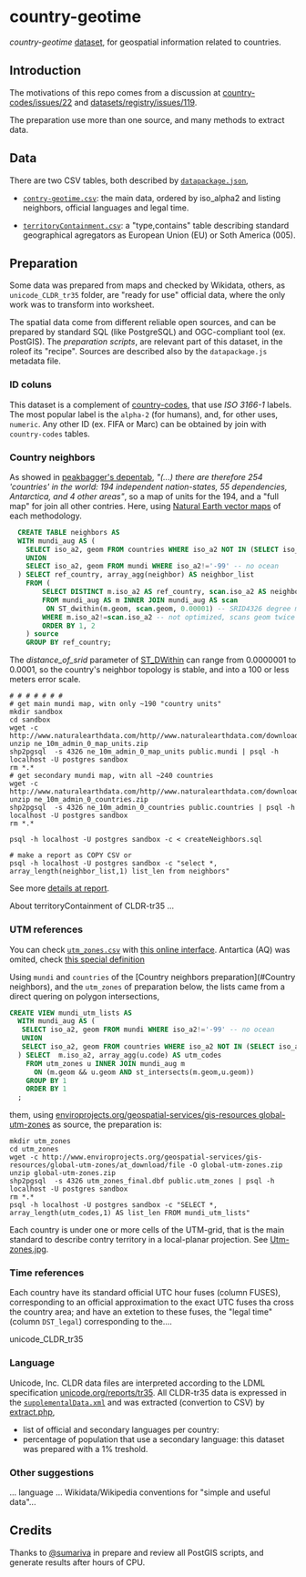 # country-geotime
*country-geotime* [dataset](https://github.com/datasets), for geospatial information related to countries.

## Introduction
The motivations of this repo comes from a discussion at [country-codes/issues/22](https://github.com/datasets/country-codes/issues/22) and [datasets/registry/issues/119](https://github.com/datasets/registry/issues/119#issuecomment-142620724).

The  preparation use more than one source, and many methods to extract data. 

## Data 
There are two CSV tables, both described by [`datapackage.json`](datapackage.json),

* [`contry-geotime.csv`](data/contry-geotime.csv): the main data, ordered by iso_alpha2 and listing neighbors, official languages and legal time.

* [`territoryContainment.csv`](data/territoryContainment.csv): a "type,contains" table describing standard geographical agregators as European Union (EU) or Soth America (005).

## Preparation

Some data was prepared from maps and checked by Wikidata, others, as `unicode_CLDR_tr35` folder, are "ready for use" official data, where the only work was to transform into worksheet.

The spatial data come from different reliable open sources, and can be prepared by standard SQL (like PostgreSQL) and OGC-compliant tool (ex. PostGIS).  The *preparation scripts*, are relevant part of this dataset, in the roleof its "recipe". Sources are described also by the `datapackage.js` metadata file.

### ID coluns
This dataset is a complement of [country-codes](https://github.com/datasets/country-codes), that use *ISO 3166-1* labels. 
The most popular label is the `alpha-2`  (for humans), and, for other uses,  `numeric`. Any other ID (ex. FIFA or Marc) can be obtained by join with `country-codes` tables.

### Country neighbors

As showed in [peakbagger's depentab](http://peakbagger.com/pbgeog/countries.aspx#depentab), *"(...) there are therefore 254 'countries' in the world: 194 independent nation-states, 55 dependencies, Antarctica, and 4 other areas"*, so a map of units for the 194, and a "full map" for join all other contries. Here, using  [Natural Earth  vector maps](http://www.naturalearthdata.com/downloads/10m-cultural-vectors/10m-admin-0-countries/) of each methodology.

```sql
  CREATE TABLE neighbors AS
  WITH mundi_aug AS (
    SELECT iso_a2, geom FROM countries WHERE iso_a2 NOT IN (SELECT iso_a2 FROM mundi)
    UNION 
    SELECT iso_a2, geom FROM mundi WHERE iso_a2!='-99' -- no ocean
  ) SELECT ref_country, array_agg(neighbor) AS neighbor_list
    FROM (
	    SELECT DISTINCT m.iso_a2 AS ref_country, scan.iso_a2 AS neighbor
	    FROM mundi_aug AS m INNER JOIN mundi_aug AS scan
		 ON ST_dwithin(m.geom, scan.geom, 0.00001) -- SRID4326 degree metric
	    WHERE m.iso_a2!=scan.iso_a2 -- not optimized, scans geom twice
	    ORDER BY 1, 2
    ) source
    GROUP BY ref_country;
```
The *distance_of_srid* parameter of [ST_DWithin](http://postgis.net/docs/ST_DWithin.html) can range from 0.0000001 to 0.0001, so the country's neighbor topology is stable, and into a 100 or less meters error scale.

```shell
# # # # # # #
# get main mundi map, witn only ~190 "country units"
mkdir sandbox
cd sandbox
wget -c http://www.naturalearthdata.com/http//www.naturalearthdata.com/download/10m/cultural/ne_10m_admin_0_map_units.zip
unzip ne_10m_admin_0_map_units.zip
shp2pgsql  -s 4326 ne_10m_admin_0_map_units public.mundi | psql -h localhost -U postgres sandbox
rm *.*
# get secondary mundi map, witn all ~240 countries
wget -c http://www.naturalearthdata.com/http//www.naturalearthdata.com/download/10m/cultural/ne_10m_admin_0_countries.zip
unzip ne_10m_admin_0_countries.zip
shp2pgsql  -s 4326 ne_10m_admin_0_countries public.countries | psql -h localhost -U postgres sandbox
rm *.*

psql -h localhost -U postgres sandbox -c < createNeighbors.sql

# make a report as COPY CSV or 
psql -h localhost -U postgres sandbox -c "select *, array_length(neighbor_list,1) list_len from neighbors"
```

See more [details at report](https://github.com/ppKrauss/country-geotime/wiki/Country-neighbors,-preparation-report).

About territoryContainment of CLDR-tr35 ...

###  UTM references
You can check [`utm_zones.csv`](.data/utm_zones.csv) with [this online interface](http://earth-info.nga.mil/GandG/coordsys/grids/utm_1km_polyline_dloads.html). Antartica (AQ) was omited, check [this special definition](http://portal.uni-freiburg.de/AntSDI/standardsspecifications/refsystemandprojections/projections/utm.gif/image_view_fullscreen)

Using `mundi` and `countries` of the [Country neighbors preparation](#Country neighbors), and the `utm_zones` of preparation below, the lists came from a direct quering on polygon intersections, 

```sql
CREATE VIEW mundi_utm_lists AS
  WITH mundi_aug AS (
   SELECT iso_a2, geom FROM mundi WHERE iso_a2!='-99' -- no ocean
   UNION
   SELECT iso_a2, geom FROM countries WHERE iso_a2 NOT IN (SELECT iso_a2 FROM mundi)
  ) SELECT  m.iso_a2, array_agg(u.code) AS utm_codes
    FROM utm_zones u INNER JOIN mundi_aug m 
      ON (m.geom && u.geom AND st_intersects(m.geom,u.geom))
    GROUP BY 1
    ORDER BY 1
  ;
```
them, using [enviroprojects.org/geospatial-services/gis-resources global-utm-zones](http://www.enviroprojects.org/geospatial-services/gis-resources/global-utm-zones/view) as source, the preparation is: 
```shell
mkdir utm_zones
cd utm_zones
wget -c http://www.enviroprojects.org/geospatial-services/gis-resources/global-utm-zones/at_download/file -O global-utm-zones.zip
unzip global-utm-zones.zip
shp2pgsql  -s 4326 utm_zones_final.dbf public.utm_zones | psql -h localhost -U postgres sandbox
rm *.*
psql -h localhost -U postgres sandbox -c "SELECT *, array_length(utm_codes,1) AS list_len FROM mundi_utm_lists"
```

Each country is under one or more cells of the UTM-grid, that is the main standard to describe contry territory in a local-planar projection. See [Utm-zones.jpg](https://upload.wikimedia.org/wikipedia/commons/e/ed/Utm-zones.jpg).

### Time references 
Each country have its standard official UTC hour fuses (column FUSES), corresponding to an official approximation to the exact UTC fuses tha cross the country area; and have an extetion to these fuses, the "legal time" (column `DST_legal`) corresponding to the....

unicode_CLDR_tr35

### Language 

Unicode, Inc. CLDR data files are interpreted according to the LDML specification [unicode.org/reports/tr35](http://unicode.org/reports/tr35/). All CLDR-tr35 data is expressed in the [`supplementalData.xml`](originals/supplementalData.xml) and was extracted (convertion to CSV) by [extract.php](originals/sandbox/unicode_CLDR_tr35/extract.php),

* list of official and secondary languages per country: 
* percentage of population that use a secondary language: this dataset was prepared with a 1% treshold.

### Other suggestions

... language ...  Wikidata/Wikipedia conventions for "simple and useful data"... 

## Credits

Thanks to [@sumariva](https://github.com/sumariva) in prepare and review all PostGIS scripts, and generate results after hours of CPU. 


